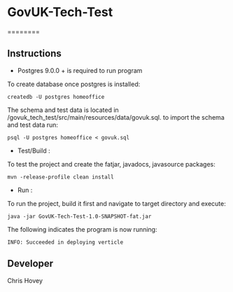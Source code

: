 # GovUK-Tech-Test
========

Instructions
------------

- Postgres 9.0.0 + is required to run program

To create database once postgres is installed:

    createdb -U postgres homeoffice
    
The schema and test data is located in /govuk_tech_test/src/main/resources/data/govuk.sql.
to import the schema and test data run:

    psql -U postgres homeoffice < govuk.sql

- Test/Build :

To test the project and create the fatjar, javadocs, javasource packages:

    mvn -release-profile clean install
    
- Run :

To run the project, build it first and navigate to target directory and execute:

    java -jar GovUK-Tech-Test-1.0-SNAPSHOT-fat.jar

The following indicates the program is now running:

    INFO: Succeeded in deploying verticle

Developer
-----------
Chris Hovey
